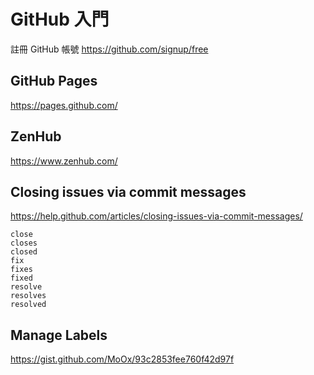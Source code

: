 # GitHub 入門

註冊 GitHub 帳號 https://github.com/signup/free

## GitHub Pages

https://pages.github.com/

## ZenHub

https://www.zenhub.com/

## Closing issues via commit messages

https://help.github.com/articles/closing-issues-via-commit-messages/

```
close
closes
closed
fix
fixes
fixed
resolve
resolves
resolved
```

## Manage Labels

https://gist.github.com/MoOx/93c2853fee760f42d97f
